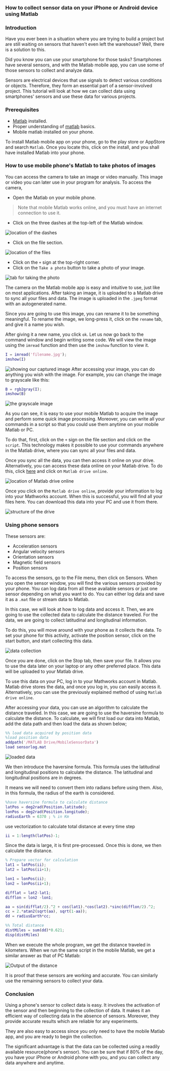 ### How to collect sensor data on your iPhone or Android device using Matlab
### Introduction
Have you ever been in a situation where you are trying to build a project but are still waiting on sensors that haven't even left the warehouse? Well, there is a solution to this.

Did you know you can use your smartphone for those tasks? Smartphones have several sensors, and with the Matlab mobile app, you can use some of those sensors to collect and analyze data.

Sensors are electrical devices that use signals to detect various conditions or objects. Therefore, they form an essential part of a sensor-involved project. This tutorial will look at how we can collect data using smartphones' sensors and use these data for various projects.

### Prerequisites
- [Matlab](https://www.mathworks.com/products/get-matlab.html?s_tid=gn_getml) installed.
- Proper understanding of [matlab](https://www.section.io/engineering-education/getting-started-with-matlab/) basics.
- Mobile matlab installed on your phone.

To install Matlab mobile app on your phone, go to the play store or AppStore and search `Matlab`. Once you locate this, click on the install, and you shall have installed Matlab into your phone.

### How to use mobile phone's Matlab to take photos of images
You can access the camera to take an image or video manually. This image or video you can later use in your program for analysis. To access the camera, 
- Open the Matlab on your mobile phone.
> Note that mobile Matlab works online, and you must have an internet connection to use it.
- Click on the three dashes at the top-left of the Matlab window.

![location of the dashes](/how-to-collect-sensor-data-on-your-iPhone-or-android-device-using-matlab/engineering-education/sensor_one.jpeg)

- Click on the file section.

![location of the files](/how-to-collect-sensor-data-on-your-iphone-or-android-device-using-matlab/engineering-education/sensor_two.jpeg)

- Click on the `+` sign at the top-right corner.
- Click on the `Take a photo` button to take a photo of your image.

![tab for taking the photo](/how-to-collect-sensor-data-on-your-iphone-or-android-device-using-matlab/engineering-education/sensor_three.jpeg)

The camera on the Matlab mobile app is easy and intuitive to use, just like on most applications. After taking an image, it is uploaded to a Matlab drive to sync all your files and data. The image is uploaded in the `.jpeg` format with an autogenerated name. 

Since you are going to use this image, you can rename it to be something meaningful. To rename the image, we long-press it, click on the `rename` tab, and give it a name you wish. 

After giving it a new name, you click `ok`. Let us now go back to the command window and begin writing some code. We will view the image using the `imread` function and then use the `imshow` function to view it. 
```Matlab
I = imread('filename.jpg');
imshow(I)
```
![showing our captured image](/how-to-collect-sensor-data-on-your-iphone-or-android-device-using-matlab/engineering-education/sensor_four.jpeg)
After accessing your image, you can do anything you wish with the image. For example, you can change the image to grayscale like this:
```Matlab
B = rgb2gray(I);
imshow(B)
```
![the grayscale image](/how-to-collect-sensor-data-on-your-iphone-or-android-device-using-matlab/engineering-education/sensor_five.jpeg)

As you can see, it is easy to use your mobile Matlab to acquire the image and perform some quick image processing. Moreover, you can write all your commands in a script so that you could use them anytime on your mobile Matlab or PC. 

To do that, first, click on the `+` sign on the file section and click on the `script`. This technology makes it possible to use your commands anywhere in the Matlab drive, where you can sync all your files and data. 

Once you sync all the data, you can then access it online on your drive. Alternatively, you can access these data online on your Matlab drive. To do this, click [here](https://www.mathworks.com/products/matlab-drive.html) and click on `Matlab drive online`.

![location of Matlab drive online](/how-to-collect-sensor-data-on-your-iphone-or-android-device-using-matlab/engineering-education/sensor_six.png)

Once you click on the `Matlab drive online`, provide your information to log into your Mathworks account. When this is successful, you will find all your files here. You can download this data into your PC and use it from there. 

![structure of the drive](/how-to-collect-sensor-data-on-your-iphone-or-android-device-using-matlab/engineering-education/sensor_seven.png)

### Using phone sensors
These sensors are:
- Acceleration sensors
- Angular velocity sensors
- Orientation sensors
- Magnetic field sensors
- Position sensors

To access the sensors, go to the File menu, then click on Sensors. When you open the sensor window, you will find the various sensors provided by your phone. 
You can log data from all these available sensors or just one sensor depending on what you want to do. You can either log data and save it as a `.mat` file or stream data to Matlab. 

In this case, we will look at how to log data and access it. Then, we are going to use the collected data to calculate the distance traveled. For the data, we are going to collect latitudinal and longitudinal information. 

To do this, you will move around with your phone as it collects the data. To set your phone for this activity, activate the position sensor, click on the start button, and start collecting this data. 

![data collection](/how-to-collect-sensor-data-on-your-iphone-or-android-device-using-matlab/engineering-education/sensor_eight.jpeg)

Once you are done, click on the Stop tab, then save your file. It allows you to use the data later on your laptop or any other preferred place. This data will be uploaded to your Matlab drive. 

To use this data on your PC,  log in to your Mathworks account in Matlab. Matlab drive stores the data, and once you log in, you can easily access it. Alternatively, you can use the previously explained method of using `Matlab drive online`. 

After accessing your data, you can use an algorithm to calculate the distance traveled. In this case, we are going to use the haversine formula to calculate the distance. To calculate, we will first load our data into Matlab, add the data path and then load the data as shown below;

```Matlab
%% load data acquired by position data
%load position data
addpath('/MATLAB Drive/MobileSensorData')
load sensorlog.mat
```
![loaded data](/how-to-collect-sensor-data-on-your-iphone-or-android-device-using-matlab/engineering-education/sensor_ten.png)

We then introduce the haversine formula. This formula uses the latitudinal and longitudinal positions to calculate the distance. The latitudinal and longitudinal positions are in degrees. 

It means we will need to convert them into radians before using them. Also, in this formula, the radius of the earth is considered.
```Matlab
%have haversine formula to calculate distance
latPos = deg2rad(Position.latitude);
lonPos = deg2rad(Position.longitude);
radiusEarth = 6370 ; % in Km
```
use vectorization to calculate total distance at every time step
```matlab
ii = 1:length(latPos)-1;
```
Since the data is large, it is first pre-processed. Once this is done, we then calculate the distance.
```matlab
% Prepare vector for calculation
lat1 = latPos(ii);
lat2 = latPos(ii+1);

lon1 = lonPos(ii);
lon2 = lonPos(ii+1);

difflat = lat2-lat1;
difflon = lon2 -lon1;

aa = sin(difflat/2).^2 + cos(lat1).*cos(lat2).*sinc(difflon/2).^2;
cc = 2.*atan2(sqrt(aa), sqrt(1-aa));
dd = radiusEarth*cc;

%% Total distance
distMiles = sum(dd)*0.621;
disp(distMiles)
```
When we execute the whole program, we get the distance traveled in kilometers. When we run the same script in the mobile Matlab, we get a similar answer as that of PC Matlab:

![Output of the distance](/how-to-collect-sensor-data-on-your-iphone-or-android-device-using-matlab/engineering-education/sensor_nine.png)

It is proof that these sensors are working and accurate. You can similarly use the remaining sensors to collect your data.

### Conclusion
Using a phone's sensor to collect data is easy. It involves the activation of the sensor and then beginning to the collection of data. It makes it an efficient way of collecting data in the absence of sensors. Moreover, they provide accurate results which are reliable for any experiments. 

They are also easy to access since you only need to have the mobile Matlab app, and you are ready to begin the collection. 

The significant advantage is that the data can be collected using a readily available resource(phone's sensor). You can be sure that if 80% of the day, you have your iPhone or Android phone with you, and you can collect any data anywhere and anytime.
